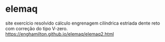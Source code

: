 # elemaq
site exercício resolvido cálculo engrenagem cilíndrica estriada dente reto com correção do tipo V-zero. <br/>https://enghamilton.github.io/elemaq/elemaq2.html
